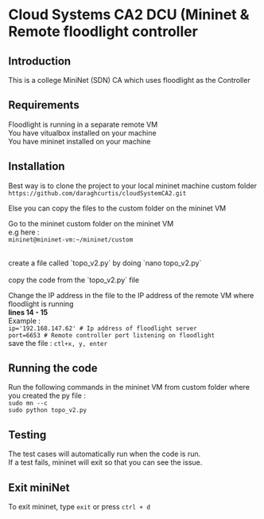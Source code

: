 # Cloud Systems CA2 DCU (Mininet & Remote floodlight controller

## Introduction
This is a college MiniNet (SDN) CA which uses floodlight as the Controller

## Requirements
Floodlight is running in a separate remote VM <br>
You have vitualbox installed on your machine <br>
You have mininet installed on your machine <br>


## Installation
Best way is to clone the project to your local mininet machine custom folder <br>
`https://github.com/daraghcurtis/cloudSystemCA2.git` <br>

Else you can copy the files to the custom folder on the mininet VM <br>

Go to the mininet custom folder on the mininet VM <br>
e.g here : <br> `mininet@mininet-vm:~/mininet/custom`

<br>
create a file called `topo_v2.py` by doing `nano topo_v2.py` <br>
<br>copy the code from the `topo_v2.py` file

Change the IP address in the file to the IP address of the remote VM where floodlight is running  
**lines 14 - 15**   
Example :   <br>
`ip='192.168.147.62' # Ip address of floodlight server`  
`port=6653 # Remote controller port listening on floodlight`
<br> save the file : `ctl+x, y, enter`

## Running the code
Run the following commands in the mininet VM from custom folder where you created the py file : <br>
`sudo mn --c` <br>
`sudo python topo_v2.py` <br>

## Testing
The test cases will automatically run when the code is run. <br>
If a test fails, mininet will exit so that you can see the issue. <br>

## Exit miniNet
To exit mininet, type `exit` or press `ctrl + d`
